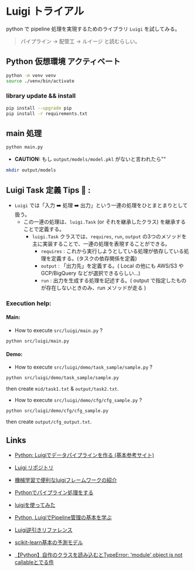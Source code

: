 # Luigi トライアル
python で pipeline 処理を実現するためのライブラリ `Luigi` を試してみる。

> パイプライン → 配管工 → ルイージ と読むらしい。

## Python 仮想環境 アクティベート

```sh
python -m venv venv
source ./venv/bin/activate
```

### library update && install

```sh
pip install --upgrade pip
pip install -r requirements.txt
```

## main 処理

```sh
python main.py
```

* **CAUTION:** もし `output/models/model.pkl` がないと言われたら""

```sh
mkdir output/models
```


## Luigi Task 定義 Tips 📝 :

* `Luigi` では「入力 ➡️  処理 ➡️  出力」という一連の処理をひとまとまりとして扱う。
  - この一連の処理は、`luigi.Task` (or それを継承したクラス) を継承することで定義する。
    - `luigi.Task` クラスでは、`requires`, `run`, `output` の3つのメソッドを主に実装することで、一連の処理を表現することができる。
	  - `requires` : これから実行しようとしている処理が依存している処理を定義する。(タスクの依存関係を定義)
	  - `output` : 「出力先」を定義する。( Local の他にも AWS/S3 や GCP/BigQuery などが選択できるらしい...)
	  - `run` : 出力を生成する処理を記述する。( output で指定したものが存在しないときのみ、run メソッドが走る )



### Execution help:

#### Main:

* How to execute `src/luigi/main.py` ?

```shell
python src/luigi/main.py
```


#### Demo:

* How to execute `src/luigi/demo/task_sample/sample.py` ?

```shell
python src/luigi/demo/task_sample/sample.py 
```

then create `mid/task1.txt` & `output/task2.txt`.


* How to execute `src/luigi/demo/cfg/cfg_sample.py` ?

```shell
python src/luigi/demo/cfg/cfg_sample.py 
```

then create `output/cfg_output.txt`.


## Links
* [Python: Luigiでデータパイプラインを作る (基本参考サイト)](https://ohke.hateblo.jp/entry/2018/04/07/230000)
* [Luigi リポジトリ](https://github.com/spotify/luigi)
* [機械学習で便利なluigiフレームワークの紹介](https://www.m3tech.blog/entry/2018/10/17/105115)

* [Pythonでパイプライン処理をする](https://qiita.com/yujikawa/items/208049ed2469f8e3fdd1)

* [luigiを使ってみた](https://www.nogawanogawa.com/entry/luigi_intro)
* [Python, LuigiでPipeline管理の基本を学ぶ](https://qiita.com/yuusei/items/6ba669a781b9f8ec7f63)

* [Luigi逆引きリファレンス](https://qiita.com/hagino3000/items/b9a7761dad1f352ec723#pandas%E3%81%AEdataframe%E3%82%92output%E3%81%AB%E3%81%97%E3%81%9F%E3%81%84)

* [scikit-learn基本の予測モデル](https://qiita.com/ground0state/items/25d2db49589b52d65396)

* [【Python】自作のクラスを読み込むとTypeError: 'module' object is not callableとでる件](https://chat-rate.com/it/3969/)
